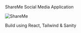 ShareMe Social Media Application

![ShareMe](https://i.postimg.cc/MTDFKn32/Capture3.png)

Build using React, Tailwind & Sanity

